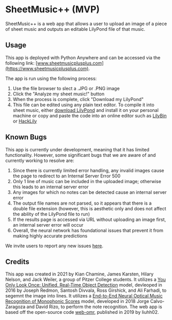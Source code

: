 # SheetMusic++ (MVP)
SheetMusic++ is a web app that allows a user to upload an image of a piece of sheet music and outputs an editable LilyPond file of that music.

## Usage
This app is deployed with Python Anywhere and can be accessed via the following link: [www.sheetmusicplusplus.com](https://www.sheetmusicplusplus.com).

The app is run using the following process:
1. Use the file browser to slect a .JPG or .PNG image
2. Click the "Analyze my sheet music!" button
3. When the process is complete, click "Download my LilyPond"
4. This file can be edited using any plain text editor. To compile it into sheet music, either [download LilyPond](http://lilypond.org/download.html) and install it on your personal machine or copy and paste the code into an online editor such as [LilyBin](http://lilybin.com) or [HackLily](https://hacklily.org)

## Known Bugs
This app is currently under development, meaning that it has limited functionality. However, some significant bugs that we are aware of and currently working to resolve are:
1. Since there is currently limited error handling, any invalid images cause the page to redirect to an Internal Server Error 500
2. Only 1 line of music can be included in the uploaded image; otherwise this leads to an internal server error
3. Any images for which no notes can be detected cause an internal server error
4. The output file names are not parsed, so it appears that there is a double file extension (however, this is aesthetic only and does not affect the ability of the LilyPond file to run)
5. If the results page is accessed via URL without uploading an image first, an internal server error will occur
6. Overall, the neural network has foundational issues that prevent it from making highly accurate predictions

We invite users to report any new issues [here](https://github.com/SheetMusic-Team-3/MVP/issues).

## Credits
This app was created in 2021 by Kian Chamine, James Karsten, Hilary Nelson, and Jack Weiler, a group of Pitzer College students. It utilizes a [You Only Look Once: Unified, Real-Time Object Detection](https://arxiv.org/abs/1506.02640) model, devleoped in 2016 by Joseph Redmon, Santosh Divvala, Ross Girshick, and Ali Farhadi, to segemnt the image into lines. It utilizes a [End-to-End Neural Optical Music Recognition of Monophonic Scores](https://www.mdpi.com/2076-3417/8/4/606/htm) model, developed in 2018 Jorge Calvo-Zaragoza and David Rizo, to perform the note recognition. The web app is based off the open-source code [web-omr](https://github.com/liuhh02/web-omr), published in 2019 by liuhh02.
